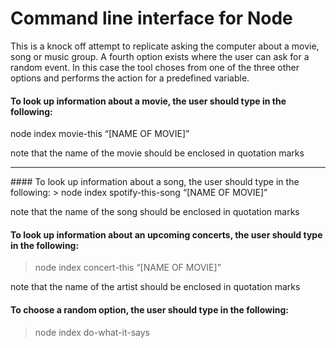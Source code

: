 # Command line interface for Node

This is a knock off attempt to replicate asking the computer about a movie, song or music group. A fourth option exists where the user can ask for a random event. In this case the tool choses from one of the three other options and performs the action for a predefined variable.
#### To look up information about a movie, the user should type in the following:
<block> node index movie-this “[NAME OF MOVIE]”</block>

note that the name of the movie should be enclosed in quotation marks



<hr />
#### To look up information about a song, the user should type in the following:
> node index spotify-this-song “[NAME OF MOVIE]”

note that the name of the song should be enclosed in quotation marks



#### To look up information about an upcoming concerts, the user should type in the following:
> node index concert-this “[NAME OF MOVIE]”

note that the name of the artist should be enclosed in quotation marks




#### To choose a random option, the user should type in the following:
> node index do-what-it-says


